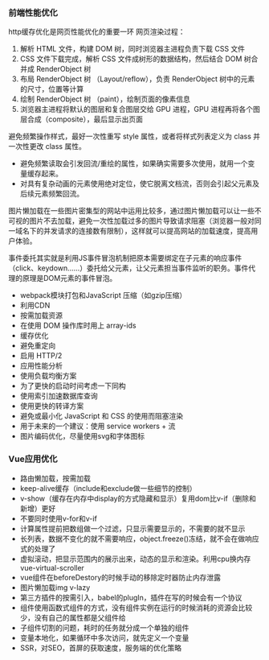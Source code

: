 ### 前端性能优化 ###  

http缓存优化是网页性能优化的重要一环
网页渲染过程：
1. 解析 HTML 文件，构建 DOM 树，同时浏览器主进程负责下载 CSS 文件
2. CSS 文件下载完成，解析 CSS 文件成树形的数据结构，然后结合 DOM 树合并成 RenderObject 树
3. 布局 RenderObject 树 （Layout/reflow），负责 RenderObject 树中的元素的尺寸，位置等计算
4. 绘制 RenderObject 树 （paint），绘制页面的像素信息
5. 浏览器主进程将默认的图层和复合图层交给 GPU 进程，GPU 进程再将各个图层合成（composite），最后显示出页面  

避免频繁操作样式，最好一次性重写 style 属性，或者将样式列表定义为 class 并一次性更改 class 属性。
+ 避免频繁读取会引发回流/重绘的属性，如果确实需要多次使用，就用一个变量缓存起来。
+ 对具有复杂动画的元素使用绝对定位，使它脱离文档流，否则会引起父元素及后续元素频繁回流。

图片懒加载在一些图片密集型的网站中运用比较多，通过图片懒加载可以让一些不可视的图片不去加载，避免一次性加载过多的图片导致请求阻塞（浏览器一般对同一域名下的并发请求的连接数有限制），这样就可以提高网站的加载速度，提高用户体验。  

事件委托其实就是利用JS事件冒泡机制把原本需要绑定在子元素的响应事件（click、keydown……）委托给父元素，让父元素担当事件监听的职务。事件代理的原理是DOM元素的事件冒泡。  

+ webpack模块打包和JavaScript 压缩（如gzip压缩）  
+ 利用CDN
+ 按需加载资源
+ 在使用 DOM 操作库时用上 array-ids
+ 缓存优化
+ 避免重定向
+ 启用 HTTP/2
+ 应用性能分析
+ 使用负载均衡方案
+ 为了更快的启动时间考虑一下同构
+ 使用索引加速数据库查询
+ 使用更快的转译方案
+ 避免或最小化 JavaScript 和 CSS 的使用而阻塞渲染
+ 用于未来的一个建议：使用 service workers + 流
+ 图片编码优化，尽量使用svg和字体图标

### Vue应用优化 ###  
+ 路由懒加载，按需加载  
+ keep-alive缓存（include和exclude做一些细节的控制）
+ v-show（缓存在内存中display的方式隐藏和显示）复用dom比v-if（删除和新增）更好
+ 不要同时使用v-for和v-if
+ 计算属性提前把数组做一个过滤，只显示需要显示的，不需要的就不显示
+ 长列表，数据不变化的就不需要响应，object.freeze()冻结，就不会在做响应式的处理了
+ 虚拟滚动，把显示范围内的展示出来，动态的显示和渲染。利用cpu换内存vue-virtual-scroller
+ vue组件在beforeDestory的时候手动的移除定时器防止内存泄露
+ 图片懒加载img v-lazy
+ 第三方插件的按需引入，babel的plugIn，插件在写的时候会有一个协议
+ 组件使用函数式组件的方式，没有组件实例在运行的时候消耗的资源会比较少，没有自己的属性都是父组件给
+ 子组件切割的问题，耗时的任务就分成一个单独的组件
+ 变量本地化，如果循环中多次访问，就先定义一个变量
+ SSR，对SEO，首屏的获取速度，服务端的优化策略